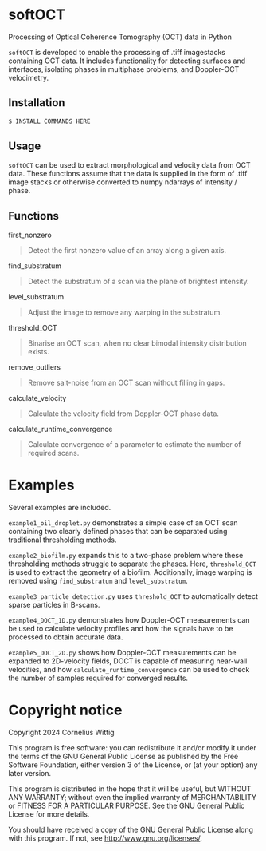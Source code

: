 # softOCT
Processing of Optical Coherence Tomography (OCT) data in Python

`softOCT` is developed to enable the processing of .tiff imagestacks containing OCT data. It includes functionality for detecting surfaces and interfaces, isolating phases in multiphase problems, and Doppler-OCT velocimetry.

## Installation
```bash
$ INSTALL COMMANDS HERE
```

## Usage
`softOCT` can be used to extract morphological and velocity data from OCT data.
These functions assume that the data is supplied in the form of .tiff image stacks or otherwise converted to numpy ndarrays of intensity / phase.

## Functions

first_nonzero

>Detect the first nonzero value of an array along a given axis.

find_substratum
>Detect the substratum of a scan via the plane of brightest intensity.

level_substratum

>Adjust the image to remove any warping in the substratum.

threshold_OCT

>Binarise an OCT scan, when no clear bimodal intensity distribution exists.

remove_outliers

>Remove salt-noise from an OCT scan without filling in gaps.

calculate_velocity

>Calculate the velocity field from Doppler-OCT phase data.

calculate_runtime_convergence

>Calculate convergence of a parameter to estimate the number of required scans.

# Examples
Several examples are included. 

`example1_oil_droplet.py` demonstrates a simple case of an OCT scan containing two clearly defined phases that can be separated using traditional thresholding methods.

`example2_biofilm.py` expands this to a two-phase problem where these thresholding methods struggle to separate the phases. Here, `threshold_OCT` is used to extract the geometry of a biofilm. Additionally, image warping is removed using `find_substratum` and `level_substratum`.

`example3_particle_detection.py` uses `threshold_OCT` to automatically detect sparse particles in B-scans.

`example4_DOCT_1D.py` demonstrates how Doppler-OCT measurements can be used to calculate velocity profiles and how the signals have to be processed to obtain accurate data.

`example5_DOCT_2D.py` shows how Doppler-OCT measurements can be expanded to 2D-velocity fields, DOCT is capable of measuring near-wall velocities, and how `calculate_runtime_convergence` can be used to check the number of samples required for converged results.


# Copyright notice
Copyright 2024 Cornelius Wittig

This program is free software: you can redistribute it and/or modify
it under the terms of the GNU General Public License as published by
the Free Software Foundation, either version 3 of the License, or
(at your option) any later version.

This program is distributed in the hope that it will be useful,
but WITHOUT ANY WARRANTY; without even the implied warranty of
MERCHANTABILITY or FITNESS FOR A PARTICULAR PURPOSE.  See the
GNU General Public License for more details.

You should have received a copy of the GNU General Public License
along with this program.  If not, see <http://www.gnu.org/licenses/>.
